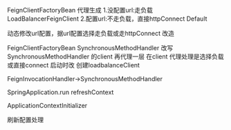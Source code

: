 
FeignClientFactoryBean 代理生成
1.没配置url:走负载
LoadBalancerFeignClient 
2.配置url:不走负载，直接httpConnect
Default

动态修改url配置，据url配置选择走负载或走httpConnect
改造

FeignClientFactoryBean
SynchronousMethodHandler
改写SynchronousMethodHandler 的client 再代理一层
在client 代理处理是选择负载或直接connect
启动时改 创建loadbalanceClient 


FeignInvocationHandler->SynchronousMethodHandler


SpringApplication.run
refreshContext

ApplicationContextInitializer

刷新配置处理
